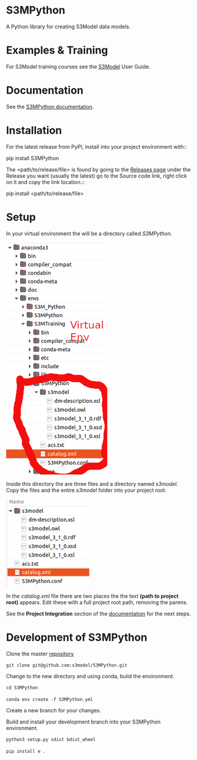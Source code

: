# S3MPython


A Python library for creating S3Model data models.


# Examples & Training

For S3Model training courses see the [S3Model](https://s3model.com/userguide/docs/index.html) User Guide.

# Documentation

See the [S3MPython documentation](https://s3model.com/S3MPython/docs/index.html).


# Installation

For the latest release from PyPI, install into your project environment with::

  pip install S3MPython

The <path/to/release/file> is found by going to the [Releases page](https://github.com/twcook/S3M_Python/releases) under the Release you want (usually the latest) go to the Source code link, right click on it and copy the link location.::

  pip install <path/to/release/file>

# Setup

In your virtual environment the will be a directory called *S3MPython*. 

![Virtual Environment](virtual_env.png)

Inside this directory the are three files and a directory named *s3model*. Copy the files and the entire *s3model* folder into your project root.

![Project Root](tree.png)


In the *catalog.xml* file there are two places the the text **(path to project root)** appears. Edit these with a full project root path, removing the parens.


See the **Project Integration** section of the [documentation](https://s3model.com/S3MPython/) for the next steps.


# Development of S3MPython

Clone the master [repository](https://github.com/s3model/S3MPython/tree/master)

```
git clone git@github.com:s3model/S3MPython.git
```

Change to the new directory and using conda, build the environment.

```
cd S3MPython

conda env create -f S3MPython.yml
```

Create a new branch for your changes.


Build and install your development branch into your S3MPython environment.

```
python3 setup.py sdist bdist_wheel

pip install e .
```

